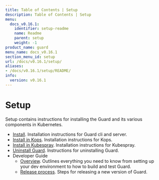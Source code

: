 ```yaml
---
title: Table of Contents | Setup
description: Table of Contents | Setup
menu:
  docs_v0.16.1:
    identifier: setup-readme
    name: Readme
    parent: setup
    weight: -1
product_name: guard
menu_name: docs_v0.16.1
section_menu_id: setup
url: /docs/v0.16.1/setup/
aliases:
- /docs/v0.16.1/setup/README/
info:
  version: v0.16.1
---
```


# Setup

Setup contains instructions for installing the Guard and its various components in Kubernetes.

- [Install](/docs/v0.16.1/setup/install). Installation instructions for Guard cli and server.
- [Install in Kops](/docs/v0.16.1/setup/install-kops). Installation instructions for Kops.
- [Install in Kubespray](/docs/v0.16.1/setup/install-kubespray). Installation instructions for Kubespray.
- [Uninstall Guard](/docs/v0.16.1/setup/uninstall). Instructions for uninstalling Guard.
- Developer Guide
  - [Overview](/docs/v0.16.1/setup/developer-guide/overview). Outlines everything you need to know from setting up your dev environment to how to build and test Guard.
  - [Release process](/docs/v0.16.1/setup/developer-guide/release). Steps for releasing a new version of Guard.
